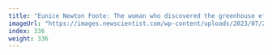 ```yaml
---
title: "Eunice Newton Foote: The woman who discovered the greenhouse effect"
imageUrl: "https://images.newscientist.com/wp-content/uploads/2023/07/26124744/SEI_165484170.jpg?width=788"
index: 336
weight: 336
---
```

